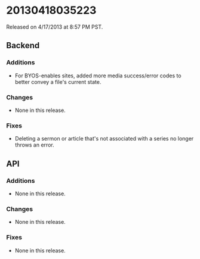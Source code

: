 20130418035223
==============

Released on 4/17/2013 at 8:57 PM PST.

## Backend

### Additions

*   For BYOS-enables sites, added more media success/error codes to better
    convey a file's current state.

### Changes

*   None in this release.

### Fixes

*   Deleting a sermon or article that's not associated with a series no longer
    throws an error.

## API

### Additions

*   None in this release.

### Changes

*   None in this release.

### Fixes

*   None in this release.
